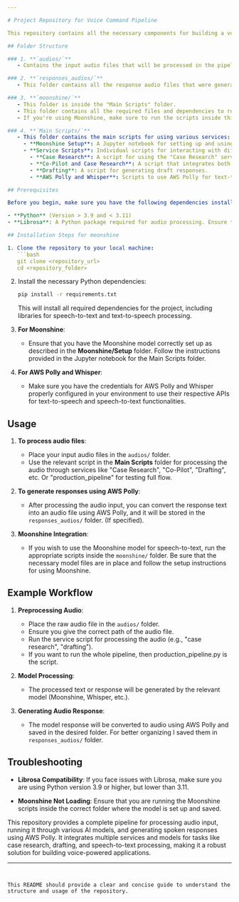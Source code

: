 ```yaml
---

# Project Repository for Voice Command Pipeline

This repository contains all the necessary components for building a voice-based pipeline, including speech-to-text, text-to-speech, and various integrated services. The project uses models like Moonshine, Whisper, and AWS Polly to process audio commands and generate responses.

## Folder Structure

### 1. **`audios/`**
   - Contains the input audio files that will be processed in the pipeline. These audio files are sent to the speech-to-text models for transcription.

### 2. **`responses_audios/`**
   - This folder contains all the response audio files that were generated by the model (Moonshine and Whisper) and then converted into audio using AWS Polly. These responses are returned after processing the user's input.

### 3. **`moonshine/`**
   - This folder is inside the "Main Scripts" folder.
   - This folder contains all the required files and dependencies to run the pipeline using the Moonshine speech-to-text model.
   - If you're using Moonshine, make sure to run the scripts inside this folder where the Moonshine model is loaded and saved.

### 4. **`Main Scripts/`**
   - This folder contains the main scripts for using various services:
     - **Moonshine Setup**: A Jupyter notebook for setting up and using the Moonshine model. Follow the instructions in this notebook to get started.
     - **Service Scripts**: Individual scripts for interacting with different services such as:
       - **Case Research**: A script for using the "Case Research" service.
       - **Co-Pilot and Case Research**: A script that integrates both "Co-Pilot" and "Case Research".
       - **Drafting**: A script for generating draft responses.
       - **AWS Polly and Whisper**: Scripts to use AWS Polly for text-to-speech and Whisper for speech-to-text functionalities.

## Prerequisites

Before you begin, make sure you have the following dependencies installed:

- **Python** (Version > 3.9 and < 3.11)
- **Librosa**: A Python package required for audio processing. Ensure that your Python version is within the supported range (between Python 3.9 and 3.11) for Librosa to work correctly.

## Installation Steps for moonshine

1. Clone the repository to your local machine:
   ```bash
   git clone <repository_url>
   cd <repository_folder>
   ```

2. Install the necessary Python dependencies:
   ```bash
   pip install -r requirements.txt
   ```

   This will install all required dependencies for the project, including libraries for speech-to-text and text-to-speech processing.

3. **For Moonshine**:
   - Ensure that you have the Moonshine model correctly set up as described in the **Moonshine/Setup** folder. Follow the instructions provided in the Jupyter notebook for the Main Scripts folder.

4. **For AWS Polly and Whisper**:
   - Make sure you have the credentials for AWS Polly and Whisper properly configured in your environment to use their respective APIs for text-to-speech and speech-to-text functionalities.

## Usage

1. **To process audio files**:
   - Place your input audio files in the `audios/` folder.
   - Use the relevant script in the **Main Scripts** folder for processing the audio through services like "Case Research", "Co-Pilot", "Drafting", etc. Or "production_pipeline" for testing full flow.

2. **To generate responses using AWS Polly**:
   - After processing the audio input, you can convert the response text into an audio file using AWS Polly, and it will be stored in the `responses_audios/` folder. (If specified).

3. **Moonshine Integration**:
   - If you wish to use the Moonshine model for speech-to-text, run the appropriate scripts inside the `moonshine/` folder. Be sure that the necessary model files are in place and follow the setup instructions for using Moonshine.

## Example Workflow

1. **Preprocessing Audio**:
   - Place the raw audio file in the `audios/` folder.
   - Ensure you give the correct path of the audio file.
   - Run the service script for processing the audio (e.g., "case research", "drafting").
   - If you want to run the whole pipeline, then production_pipeline.py is the script.

2. **Model Processing**:
   - The processed text or response will be generated by the relevant model (Moonshine, Whisper, etc.).

3. **Generating Audio Response**:
   - The model response will be converted to audio using AWS Polly and saved in the desired folder. For better organizing I saved them in `responses_audios/` folder.

## Troubleshooting

- **Librosa Compatibility**: If you face issues with Librosa, make sure you are using Python version 3.9 or higher, but lower than 3.11.
  
- **Moonshine Not Loading**: Ensure that you are running the Moonshine scripts inside the correct folder where the model is set up and saved.

This repository provides a complete pipeline for processing audio input, running it through various AI models, and generating spoken responses using AWS Polly. It integrates multiple services and models for tasks like case research, drafting, and speech-to-text processing, making it a robust solution for building voice-powered applications.

---
```


This README should provide a clear and concise guide to understand the structure and usage of the repository.
